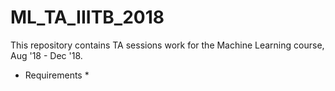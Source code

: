 # ML_TA_IIITB_2018
This repository contains TA sessions work for the Machine Learning course, Aug '18 - Dec '18.

* Requirements *

